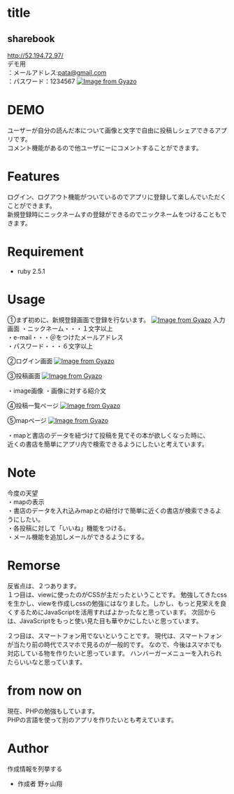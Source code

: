 # title
## sharebook
http://52.194.72.97/  
デモ用  
：メールアドレス:pata@gmail.com  
     ：パスワード：1234567
[![Image from Gyazo](https://i.gyazo.com/f4358de5a288c877ab1227f72dcfc956.jpg)](https://gyazo.com/f4358de5a288c877ab1227f72dcfc956)
 
# DEMO
 
ユーザーが自分の読んだ本について画像と文字で自由に投稿しシェアできるアプリです。  
コメント機能があるので他ユーザにーにコメントすることができます。
 
# Features
 
ログイン、ログアウト機能がついているのでアプリに登録して楽しんでいただくことができます。  
新規登録時にニックネームすの登録ができるのでニックネームをつけることもできます。
 
# Requirement
 
* ruby 2.5.1
 
# Usage
 
①まず初めに、新規登録画面で登録を行ないます。
[![Image from Gyazo](https://i.gyazo.com/b78ebade625804c820199b6d4585e76c.jpg)](https://gyazo.com/b78ebade625804c820199b6d4585e76c)
入力画面
・ニックネーム・・・１文字以上  
・e-mail・・・＠をつけたメールアドレス  
・パスワード・・・６文字以上

②ログイン画面
[![Image from Gyazo](https://i.gyazo.com/a8db37d2f836c7453ec42c750f2f10c0.jpg)](https://gyazo.com/a8db37d2f836c7453ec42c750f2f10c0)

③投稿画面
[![Image from Gyazo](https://i.gyazo.com/884aa5a53a66ea675796cdd31942d4a3.jpg)](https://gyazo.com/884aa5a53a66ea675796cdd31942d4a3)

・image画像
・画像に対する紹介文

④投稿一覧ページ
[![Image from Gyazo](https://i.gyazo.com/62cd326340a8c2319c88e593fdd8620c.jpg)](https://gyazo.com/62cd326340a8c2319c88e593fdd8620c)

⑤mapページ
[![Image from Gyazo](https://i.gyazo.com/30a10736bf2958958d0fcf4c947b4fed.jpg)](https://gyazo.com/30a10736bf2958958d0fcf4c947b4fed)

・mapと書店のデータを紐づけて投稿を見てその本が欲しくなった時に、  
近くの書店を簡単にアプリ内で検索できるようにしたいと考えています。
 

 
# Note
 
今度の天望  
・mapの表示   
・書店のデータを入れ込みmapとの紐付けで簡単に近くの書店が検索できるようにしたい。  
・各投稿に対して「いいね」機能をつける。  
・メール機能を追加しメールができるようにする。

 
# Remorse
 反省点は、２つあります。  
 １つ目は、viewに使ったのがCSSが主だったということです。
 勉強してきたcssを生かし、viewを作成しcssの勉強にはなりました。しかし、もっと見栄えを良くするためにJavaScriptを活用すればよかったなと思っています。
 次回からは、JavaScriptをもっと使い見た目も華やかにしたいと思っています。  
 
 ２つ目は、スマートフォン用でないということです。
 現代は、スマートフォンが当たり前の時代でスマホで見るのが一般的です。
 なので、今後はスマホでも対応している物を作りたいと思っています。 
 ハンバーガーメニューを入れられたらいいなと思っています。  
 
 # from now on  
 現在、PHPの勉強もしています。  
 PHPの言語を使って別のアプリを作りたいとも考えています。


# Author
 
作成情報を列挙する
 
* 作成者 野ヶ山翔
